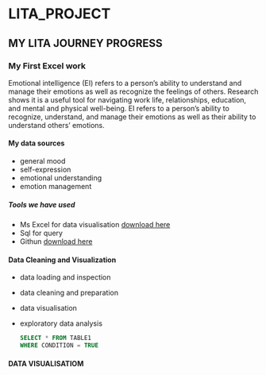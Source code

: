# LITA_PROJECT

## MY LITA JOURNEY PROGRESS

### My First Excel work

Emotional intelligence (EI) refers to a person’s ability to understand and manage their emotions as well as recognize the feelings of others. Research shows it is a useful tool for navigating work life, relationships, education, and mental and physical well-being.
EI refers to a person’s ability to recognize, understand, and manage their emotions as well as their ability to understand others’ emotions.

#### My data sources
- general mood
- self-expression
-	emotional understanding
- emotion management

##### Tools we have used
- Ms Excel for data visualisation [download here](https://www.microsoft.com)
- Sql for query
- Githun [download here](https://www.microsoft.com)

#### Data Cleaning and Visualization
- data loading and inspection
- data cleaning and preparation
- data visualisation
- exploratory data analysis

  ```SQL
  SELECT * FROM TABLE1
  WHERE CONDITION = TRUE
  ```

#### DATA VISUALISATIOM




